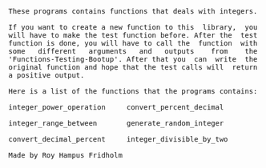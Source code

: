 
<pre>
These programs contains functions that deals with integers.

If you want to create a new function to this  library,  you
will have to make the test function before. After the  test
function is done, you will have to call the  function  with
some   different   arguments   and   outputs    from    the
'Functions-Testing-Bootup'. After that you  can  write  the
original function and hope that the test calls will  return
a positive output.

Here is a list of the functions that the programs contains:

integer_power_operation     convert_percent_decimal

integer_range_between       generate_random_integer

convert_decimal_percent     integer_divisible_by_two

Made by Roy Hampus Fridholm
</pre>

